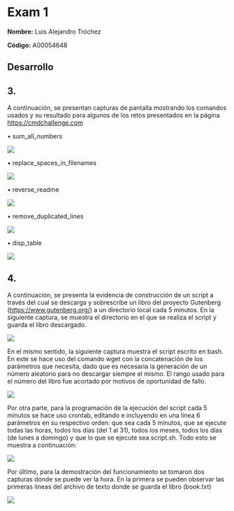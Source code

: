 # Exam 1

**Nombre:** Luis Alejandro Tróchez  

**Código:** A00054648


## Desarrollo

## 3.


A continuación, se presentan capturas de pantalla mostrando los comandos usados y su resultado para algunos de los retos presentados en la página https://cmdchallenge.com


•	sum_all_numbers

![][1]

•	replace_spaces_in_filenames

![][2]

•	reverse_readme

![][3]

•	remove_duplicated_lines

![][4]

•	disp_table

![][5]


## 4. 

 
A continuación, se presenta la evidencia de construcción de un script a través del cual se descarga y sobrescribe un libro del proyecto Gutenberg (https://www.gutenberg.org/) a un directorio local cada 5 minutos.
En la siguiente captura, se muestra el directorio en el que se realiza el script y guarda el libro descargado.

![][6]

En el mismo sentido, la siguiente captura muestra el script escrito en bash. En este se hace uso del comando wget con la concatenación de los parámetros que necesita, dado que es necesaria la generación de un número aleatorio para no descargar siempre el mismo. El rango usado para el número del libro fue acortado por motivos de oportunidad de fallo.

![][7]

Por otra parte, para la programación de la ejecución del script cada 5 minutos se hace uso crontab, editando e incluyendo en una línea 6 parámetros en su respectivo orden: que sea cada 5 minutos, que se ejecute todas las horas, todos los días (del 1 al 31), todos los meses, todos los días (de lunes a domingo) y que lo que se ejecute sea script.sh.  Todo esto se muestra a continuación:


![][8]

Por último, para la demostración del funcionamiento se tomaron dos capturas donde se puede ver la hora. En la primera se pueden observar las primeras líneas del archivo de texto donde se guarda el libro (book.txt)

![][9]

[1]: sum_all_numbers.PNG
[2]: replace_spaces_in_filenames.PNG
[3]: reverse_readme.PNG
[4]: remove_duplicated_lines.PNG
[5]: disp_table.PNG
[6]: IsInMyBooks.PNG
[7]: script.PNG
[8]: crontab.PNG
[9]: 1-book.PNG
[10]: 2-book.PNG
